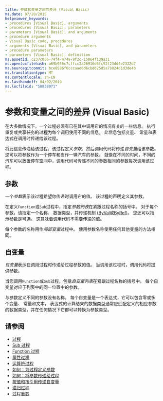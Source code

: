 ```yaml
---
title: 参数和变量之间的差异 (Visual Basic)
ms.date: 07/20/2015
helpviewer_keywords:
- procedures [Visual Basic], arguments
- procedures [Visual Basic], parameters
- parameters [Visual Basic], and arguments
- procedure arguments
- Visual Basic code, procedures
- arguments [Visual Basic], and parameters
- procedure parameters
- parameters [Visual Basic], definition
ms.assetid: c237c056-74f4-4749-9f2c-15864f139a31
ms.openlocfilehash: a69b956c7cffcc2a26916d6fc92f23dd4e2322d7
ms.sourcegitcommit: bce0586f0cccaae6d6cbd625d5a7b824d1d3de4b
ms.translationtype: MT
ms.contentlocale: zh-CN
ms.lasthandoff: 04/02/2019
ms.locfileid: "58838971"
---
```

# <a name="differences-between-parameters-and-arguments-visual-basic"></a>参数和变量之间的差异 (Visual Basic)
在大多数情况下，一个过程必须有已在其中调用它的情况有关的一些信息。 执行重复或共享任务的过程为每个调用使用不同的信息。 此信息包括变量、 常量和表达式在调用时传递给该过程。  
  
 将此信息传递给该过程，该过程定义*参数*，然后调用代码将传递*自变量*给该参数。 您可以将参数作为一个停车和当作一辆汽车的参数。 就像在不同的时间，不同的汽车可以放置停车空间中，调用代码可传递不同的参数相同的参数每次调用该过程。  
  
## <a name="parameters"></a>参数  
 一个*参数*表示该过程希望你传递时调用它的值。 该过程的声明定义其参数。  
  
 在定义`Function`或`Sub`过程中，指定*参数列表*在紧跟过程名称的括号中。 对于每个参数，请指定一个名称、 数据类型，并传递机制 ([ByVal](../../../../visual-basic/language-reference/modifiers/byval.md)或[ByRef](../../../../visual-basic/language-reference/modifiers/byref.md))。 您还可以指示参数是可选。 这意味着调用代码不需要传递的值。  
  
 每个参数的名称用作*局部变量*过程中。 使用参数名称使用任何其他变量的方法相同。  
  
## <a name="arguments"></a>自变量  
 *自变量*表示在调用过程时传递给过程参数的值。 当调用该过程时，调用代码将提供参数。  
  
 当您调用`Function`或`Sub`过程，包括*自变量列表*在紧跟过程名称的括号中。 每个自变量对应于列表中的同一位置中的参数。  
  
 与参数定义不同的参数没有名称。 每个自变量是一个表达式，它可以包含零或多个变量、 常量和文本。 表达式的计算结果的数据类型通常应匹配定义的相应参数的数据类型，并在任何情况下它都可以转换为参数类型。  
  
## <a name="see-also"></a>请参阅

- [过程](./index.md)
- [Sub 过程](./sub-procedures.md)
- [Function 过程](./function-procedures.md)
- [属性过程](./property-procedures.md)
- [运算符过程](./operator-procedures.md)
- [如何：为过程定义参数](./how-to-define-a-parameter-for-a-procedure.md)
- [如何：将参数传递给过程](./how-to-pass-arguments-to-a-procedure.md)
- [按值和按引用传递自变量](./passing-arguments-by-value-and-by-reference.md)
- [递归过程](./recursive-procedures.md)
- [过程重载](./procedure-overloading.md)
